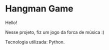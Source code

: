 # Hangman Game

Hello!

Nesse projeto, fiz um jogo da forca de música :)

Tecnologia utilizada: Python.
